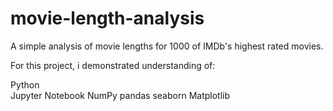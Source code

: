# movie-length-analysis
A simple analysis of movie lengths for 1000 of IMDb's highest rated movies.

For this project, i demonstrated understanding of:

Python\
Jupyter Notebook
NumPy
pandas
seaborn
Matplotlib
